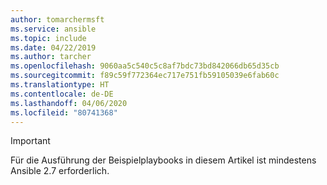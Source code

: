 ```yaml
---
author: tomarchermsft
ms.service: ansible
ms.topic: include
ms.date: 04/22/2019
ms.author: tarcher
ms.openlocfilehash: 9060aa5c540c5c8af7bdc73bd842066db65d35cb
ms.sourcegitcommit: f89c59f772364ec717e751fb59105039e6fab60c
ms.translationtype: HT
ms.contentlocale: de-DE
ms.lasthandoff: 04/06/2020
ms.locfileid: "80741368"
---
```

> [!Important]
> Für die Ausführung der Beispielplaybooks in diesem Artikel ist mindestens Ansible 2.7 erforderlich.